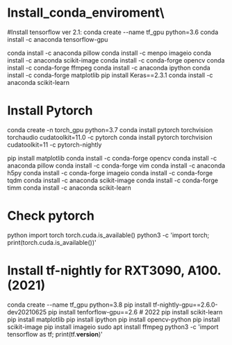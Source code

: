 # Install_conda_enviroment\

#Install tensorflow ver 2.1:
conda create --name tf_gpu python=3.6
conda install -c anaconda tensorflow-gpu


conda install -c anaconda pillow
conda install -c menpo imageio
conda install -c anaconda scikit-image
conda install -c conda-forge opencv
conda install -c conda-forge ffmpeg
conda install -c anaconda ipython
conda install -c conda-forge matplotlib
pip install Keras==2.3.1
conda install -c anaconda scikit-learn

# Install Pytorch 
conda create -n torch_gpu python=3.7
conda install pytorch torchvision torchaudio cudatoolkit=11.0 -c pytorch
conda install pytorch torchvision cudatoolkit=11 -c pytorch-nightly

pip install matplotlib
conda install -c conda-forge opencv
conda install -c anaconda pillow
conda install -c conda-forge vim
conda install -c anaconda h5py
conda install -c conda-forge imageio 
conda install -c conda-forge tqdm
conda install -c anaconda scikit-image 
conda install -c conda-forge timm
conda install -c anaconda scikit-learn
# Check pytorch
python
import torch
torch.cuda.is_available()
python3 -c 'import torch; print(torch.cuda.is_available())'

# Install tf-nightly for RXT3090, A100. (2021)
conda create --name tf_gpu python=3.8
pip install tf-nightly-gpu==2.6.0-dev20210625 
pip install tenforflow-gpu==2.6 # 2022
pip install scikit-learn
pip install matplotlib
pip install ipython
pip install opencv-python
pip install scikit-image
pip install imageio
sudo apt install ffmpeg
python3 -c 'import tensorflow as tf; print(tf.__version__)'
